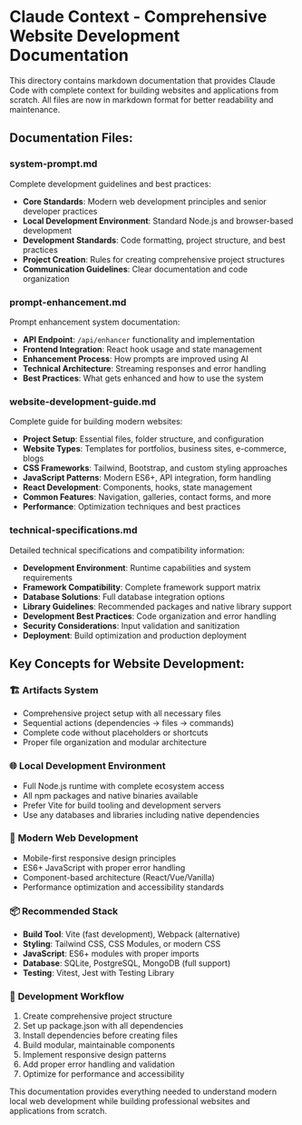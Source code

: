 # Claude Context - Comprehensive Website Development Documentation

This directory contains markdown documentation that provides Claude Code with complete context for building websites and applications from scratch. All files are now in markdown format for better readability and maintenance.

## Documentation Files:

### system-prompt.md
Complete development guidelines and best practices:
- **Core Standards**: Modern web development principles and senior developer practices
- **Local Development Environment**: Standard Node.js and browser-based development
- **Development Standards**: Code formatting, project structure, and best practices
- **Project Creation**: Rules for creating comprehensive project structures
- **Communication Guidelines**: Clear documentation and code organization

### prompt-enhancement.md
Prompt enhancement system documentation:
- **API Endpoint**: `/api/enhancer` functionality and implementation
- **Frontend Integration**: React hook usage and state management
- **Enhancement Process**: How prompts are improved using AI
- **Technical Architecture**: Streaming responses and error handling
- **Best Practices**: What gets enhanced and how to use the system

### website-development-guide.md
Complete guide for building modern websites:
- **Project Setup**: Essential files, folder structure, and configuration
- **Website Types**: Templates for portfolios, business sites, e-commerce, blogs
- **CSS Frameworks**: Tailwind, Bootstrap, and custom styling approaches
- **JavaScript Patterns**: Modern ES6+, API integration, form handling
- **React Development**: Components, hooks, state management
- **Common Features**: Navigation, galleries, contact forms, and more
- **Performance**: Optimization techniques and best practices

### technical-specifications.md
Detailed technical specifications and compatibility information:
- **Development Environment**: Runtime capabilities and system requirements
- **Framework Compatibility**: Complete framework support matrix
- **Database Solutions**: Full database integration options
- **Library Guidelines**: Recommended packages and native library support
- **Development Best Practices**: Code organization and error handling
- **Security Considerations**: Input validation and sanitization
- **Deployment**: Build optimization and production deployment

## Key Concepts for Website Development:

### 🏗️ **Artifacts System**
- Comprehensive project setup with all necessary files
- Sequential actions (dependencies → files → commands)
- Complete code without placeholders or shortcuts
- Proper file organization and modular architecture

### 🌐 **Local Development Environment**
- Full Node.js runtime with complete ecosystem access
- All npm packages and native binaries available
- Prefer Vite for build tooling and development servers
- Use any databases and libraries including native dependencies

### 🎨 **Modern Web Development**
- Mobile-first responsive design principles
- ES6+ JavaScript with proper error handling
- Component-based architecture (React/Vue/Vanilla)
- Performance optimization and accessibility standards

### 📦 **Recommended Stack**
- **Build Tool**: Vite (fast development), Webpack (alternative)
- **Styling**: Tailwind CSS, CSS Modules, or modern CSS
- **JavaScript**: ES6+ modules with proper imports
- **Database**: SQLite, PostgreSQL, MongoDB (full support)
- **Testing**: Vitest, Jest with Testing Library

### 🚀 **Development Workflow**
1. Create comprehensive project structure
2. Set up package.json with all dependencies
3. Install dependencies before creating files
4. Build modular, maintainable components
5. Implement responsive design patterns
6. Add proper error handling and validation
7. Optimize for performance and accessibility

This documentation provides everything needed to understand modern local web development while building professional websites and applications from scratch.